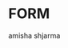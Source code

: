 <HTML>
  <HEAD>
    <TITLE>DOCUMENT</TITLE>
  </HEAD>
  <BODY>
    <H1>FORM</H1>
    <p>amisha shjarma</p>
  </BODY>
</HTML>
